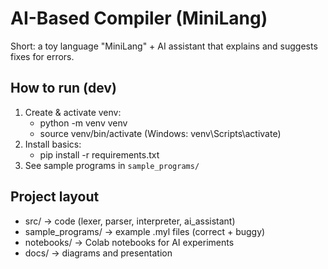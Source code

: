 # AI-Based Compiler (MiniLang)

Short: a toy language "MiniLang" + AI assistant that explains and suggests fixes for errors.

## How to run (dev)
1. Create & activate venv:
   - python -m venv venv
   - source venv/bin/activate  (Windows: venv\Scripts\activate)
2. Install basics:
   - pip install -r requirements.txt
3. See sample programs in `sample_programs/`

## Project layout
- src/        -> code (lexer, parser, interpreter, ai_assistant)
- sample_programs/ -> example .myl files (correct + buggy)
- notebooks/  -> Colab notebooks for AI experiments
- docs/       -> diagrams and presentation
